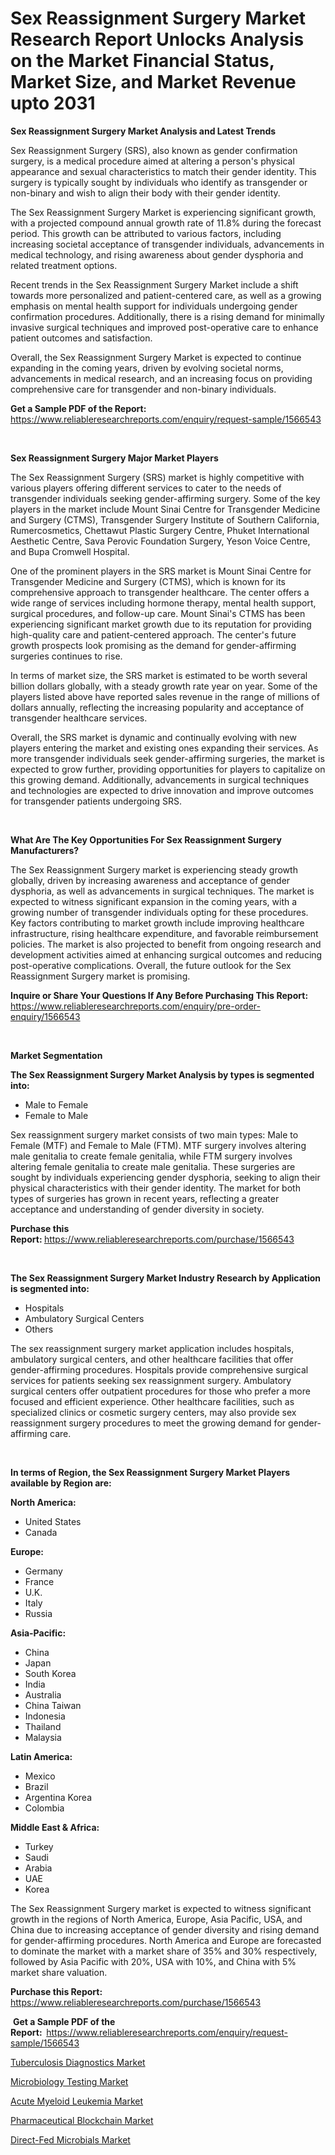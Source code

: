 <p><h1>Sex Reassignment Surgery Market Research Report Unlocks Analysis on the Market Financial Status, Market Size, and Market Revenue upto 2031</h1></p><p><strong>Sex Reassignment Surgery Market Analysis and Latest Trends</strong></p>
<p><p>Sex Reassignment Surgery (SRS), also known as gender confirmation surgery, is a medical procedure aimed at altering a person's physical appearance and sexual characteristics to match their gender identity. This surgery is typically sought by individuals who identify as transgender or non-binary and wish to align their body with their gender identity.</p><p>The Sex Reassignment Surgery Market is experiencing significant growth, with a projected compound annual growth rate of 11.8% during the forecast period. This growth can be attributed to various factors, including increasing societal acceptance of transgender individuals, advancements in medical technology, and rising awareness about gender dysphoria and related treatment options.</p><p>Recent trends in the Sex Reassignment Surgery Market include a shift towards more personalized and patient-centered care, as well as a growing emphasis on mental health support for individuals undergoing gender confirmation procedures. Additionally, there is a rising demand for minimally invasive surgical techniques and improved post-operative care to enhance patient outcomes and satisfaction.</p><p>Overall, the Sex Reassignment Surgery Market is expected to continue expanding in the coming years, driven by evolving societal norms, advancements in medical research, and an increasing focus on providing comprehensive care for transgender and non-binary individuals.</p></p>
<p><strong>Get a Sample PDF of the Report:&nbsp;</strong> <a href="https://www.reliableresearchreports.com/enquiry/request-sample/1566543">https://www.reliableresearchreports.com/enquiry/request-sample/1566543</a></p>
<p>&nbsp;</p>
<p><strong>Sex Reassignment Surgery Major Market Players</strong></p>
<p><p>The Sex Reassignment Surgery (SRS) market is highly competitive with various players offering different services to cater to the needs of transgender individuals seeking gender-affirming surgery. Some of the key players in the market include Mount Sinai Centre for Transgender Medicine and Surgery (CTMS), Transgender Surgery Institute of Southern California, Rumercosmetics, Chettawut Plastic Surgery Centre, Phuket International Aesthetic Centre, Sava Perovic Foundation Surgery, Yeson Voice Centre, and Bupa Cromwell Hospital.</p><p>One of the prominent players in the SRS market is Mount Sinai Centre for Transgender Medicine and Surgery (CTMS), which is known for its comprehensive approach to transgender healthcare. The center offers a wide range of services including hormone therapy, mental health support, surgical procedures, and follow-up care. Mount Sinai's CTMS has been experiencing significant market growth due to its reputation for providing high-quality care and patient-centered approach. The center's future growth prospects look promising as the demand for gender-affirming surgeries continues to rise.</p><p>In terms of market size, the SRS market is estimated to be worth several billion dollars globally, with a steady growth rate year on year. Some of the players listed above have reported sales revenue in the range of millions of dollars annually, reflecting the increasing popularity and acceptance of transgender healthcare services.</p><p>Overall, the SRS market is dynamic and continually evolving with new players entering the market and existing ones expanding their services. As more transgender individuals seek gender-affirming surgeries, the market is expected to grow further, providing opportunities for players to capitalize on this growing demand. Additionally, advancements in surgical techniques and technologies are expected to drive innovation and improve outcomes for transgender patients undergoing SRS.</p></p>
<p>&nbsp;</p>
<p><strong>What Are The Key Opportunities For Sex Reassignment Surgery Manufacturers?</strong></p>
<p><p>The Sex Reassignment Surgery market is experiencing steady growth globally, driven by increasing awareness and acceptance of gender dysphoria, as well as advancements in surgical techniques. The market is expected to witness significant expansion in the coming years, with a growing number of transgender individuals opting for these procedures. Key factors contributing to market growth include improving healthcare infrastructure, rising healthcare expenditure, and favorable reimbursement policies. The market is also projected to benefit from ongoing research and development activities aimed at enhancing surgical outcomes and reducing post-operative complications. Overall, the future outlook for the Sex Reassignment Surgery market is promising.</p></p>
<p><strong>Inquire or Share Your Questions If Any Before Purchasing This Report:</strong> <a href="https://www.reliableresearchreports.com/enquiry/pre-order-enquiry/1566543">https://www.reliableresearchreports.com/enquiry/pre-order-enquiry/1566543</a></p>
<p>&nbsp;</p>
<p><strong>Market Segmentation</strong></p>
<p><strong>The Sex Reassignment Surgery Market Analysis by types is segmented into:</strong></p>
<p><ul><li>Male to Female</li><li>Female to Male</li></ul></p>
<p><p>Sex reassignment surgery market consists of two main types: Male to Female (MTF) and Female to Male (FTM). MTF surgery involves altering male genitalia to create female genitalia, while FTM surgery involves altering female genitalia to create male genitalia. These surgeries are sought by individuals experiencing gender dysphoria, seeking to align their physical characteristics with their gender identity. The market for both types of surgeries has grown in recent years, reflecting a greater acceptance and understanding of gender diversity in society.</p></p>
<p><strong>Purchase this Report:&nbsp;</strong><a href="https://www.reliableresearchreports.com/purchase/1566543">https://www.reliableresearchreports.com/purchase/1566543</a></p>
<p>&nbsp;</p>
<p><strong>The Sex Reassignment Surgery Market Industry Research by Application is segmented into:</strong></p>
<p><ul><li>Hospitals</li><li>Ambulatory Surgical Centers</li><li>Others</li></ul></p>
<p><p>The sex reassignment surgery market application includes hospitals, ambulatory surgical centers, and other healthcare facilities that offer gender-affirming procedures. Hospitals provide comprehensive surgical services for patients seeking sex reassignment surgery. Ambulatory surgical centers offer outpatient procedures for those who prefer a more focused and efficient experience. Other healthcare facilities, such as specialized clinics or cosmetic surgery centers, may also provide sex reassignment surgery procedures to meet the growing demand for gender-affirming care.</p></p>
<p>&nbsp;</p>
<p><strong>In terms of Region, the Sex Reassignment Surgery Market Players available by Region are:</strong></p>
<p>
    <p> <strong> North America: </strong>
        <ul>
            <li>United States</li>
            <li>Canada</li>
        </ul>
        </p> 
    <p> <strong> Europe: </strong>
        <ul>
            <li>Germany</li>
            <li>France</li>
            <li>U.K.</li>
            <li>Italy</li>
            <li>Russia</li>
        </ul>
        </p> 
    <p> <strong> Asia-Pacific: </strong>
        <ul>
            <li>China</li>
            <li>Japan</li>
            <li>South Korea</li>
            <li>India</li>
            <li>Australia</li>
            <li>China Taiwan</li>
            <li>Indonesia</li>
            <li>Thailand</li>
            <li>Malaysia</li>
        </ul>
        </p> 
    <p> <strong> Latin America: </strong>
        <ul>
            <li>Mexico</li>
            <li>Brazil</li>
            <li>Argentina Korea</li>
            <li>Colombia</li>
        </ul>
        </p> 
    <p> <strong> Middle East & Africa: </strong>
        <ul>
            <li>Turkey</li>
            <li>Saudi</li>
            <li>Arabia</li>
            <li>UAE</li>
            <li>Korea</li>
        </ul>
    </p>
    </p>
<p><p>The Sex Reassignment Surgery market is expected to witness significant growth in the regions of North America, Europe, Asia Pacific, USA, and China due to increasing acceptance of gender diversity and rising demand for gender-affirming procedures. North America and Europe are forecasted to dominate the market with a market share of 35% and 30% respectively, followed by Asia Pacific with 20%, USA with 10%, and China with 5% market share valuation.</p></p>
<p><strong>Purchase this Report: </strong><a href="https://www.reliableresearchreports.com/purchase/1566543">https://www.reliableresearchreports.com/purchase/1566543</a></p>
<p>&nbsp;<strong>Get a Sample PDF of the Report:&nbsp;&nbsp;</strong><a href="https://www.reliableresearchreports.com/enquiry/request-sample/1566543">https://www.reliableresearchreports.com/enquiry/request-sample/1566543</a></p>
<p><strong></strong></p>
<p><p><a href="https://medium.com/p/801f719cd101/edit">Tuberculosis Diagnostics Market</a></p><p><a href="https://medium.com/p/ae8c798992b3/edit">Microbiology Testing Market</a></p><p><a href="https://medium.com/p/4c2667ead463/edit">Acute Myeloid Leukemia Market</a></p><p><a href="https://medium.com/p/eedf985b74ab/edit">Pharmaceutical Blockchain Market</a></p><p><a href="https://medium.com/p/c8b1e870d6af/edit">Direct-Fed Microbials Market</a></p></p>